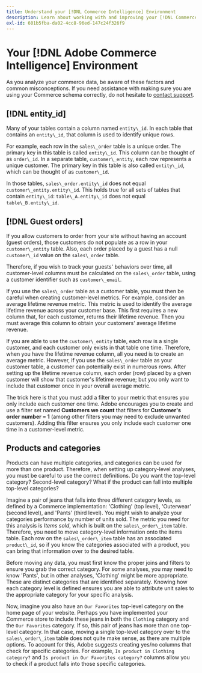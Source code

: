 ```yaml
---
title: Understand your [!DNL Commerce Intelligence] Environment
description: Learn about working with and improving your [!DNL Commerce Intelligence] environment.
exl-id: 601b5fba-da02-4cc8-96ed-147c24f326f9
---
```

# Your [!DNL Adobe Commerce Intelligence] Environment

As you analyze your commerce data, be aware of these factors and common misconceptions. If you need assistance with making sure you are using your Commerce schema correctly, do not hesitate to [contact support](https://experienceleague.adobe.com/docs/commerce-knowledge-base/kb/troubleshooting/miscellaneous/mbi-service-policies.html?lang=en).

## [!DNL entity\_id]

Many of your tables contain a column named `entity\_id`. In each table that contains an `entity\_id`, that column is used to identify unique rows.

For example, each row in the `sales\_order` table is a unique order. The primary key in this table is called `entity\_id`. This column can be thought of as `order\_id`. In a separate table, `customer\_entity`, each row represents a unique customer. The primary key in this table is also called `entity\_id`, which can be thought of as `customer\_id`.

In those tables, `sales\_order.entity\_id` does not equal `customer\_entity.entity\_id`. This holds true for all sets of tables that contain `entity\_id`: `table\_A.entity\_id` does not equal `table\_B.entity\_id`.

## [!DNL Guest orders]

If you allow customers to order from your site without having an account (guest orders), those customers do not populate as a row in your `customer\_entity` table. Also, each order placed by a guest has a null `customer\_id` value on the `sales\_order` table.

Therefore, if you wish to track your guests' behaviors over time, all customer-level columns must be calculated on the `sales\_order` table, using a customer identifier such as `customer\_email`.

If you use the `sales\_order` table as a customer table, you must then be careful when creating customer-level metrics. For example, consider an average lifetime revenue metric. This metric is used to identify the average lifetime revenue across your customer base. This first requires a new column that, for each customer, returns their lifetime revenue. Then you must average this column to obtain your customers' average lifetime revenue.

If you are able to use the `customer\_entity` table, each row is a single customer, and each customer only exists in that table one time. Therefore, when you have the lifetime revenue column, all you need is to create an average metric. However, if you use the `sales\_order` table as your customer table, a customer can potentially exist in numerous rows. After setting up the lifetime revenue column, each order (row) placed by a given customer will show that customer's lifetime revenue; but you only want to include that customer once in your overall average metric.

The trick here is that you must add a filter to your metric that ensures you only include each customer one time. Adobe encourages you to create and use a filter set named **Customers we count** that filters for **Customer's order number = 1** (among other filters you may need to exclude unwanted customers). Adding this filter ensures you only include each customer one time in a customer-level metric.

## Products and categories

Products can have multiple categories, and categories can be used for more than one product. Therefore, when setting up category-level analyses, you must be careful to use the correct definitions. Do you want the top-level category? Second-level category? What if the product can fall into multiple top-level categories?

Imagine a pair of jeans that falls into three different category levels, as defined by a Commerce implementation: 'Clothing' (top level), 'Outerwear' (second level), and 'Pants' (third level). You might wish to analyze your categories performance by number of units sold. The metric you need for this analysis is _Items sold_, which is built on the `sales\_order\_item` table. Therefore, you need to move category-level information onto the items table. Each row on the `sales\_order\_item` table has an associated `product\_id`, so if you know the categories associated with a product, you can bring that information over to the desired table.

Before moving any data, you must first know the proper joins and filters to ensure you grab the correct category. For some analyses, you may need to know 'Pants', but in other analyses, 'Clothing' might be more appropriate. These are distinct categories that are identified separately. Knowing how each category level is defined ensures you are able to attribute unit sales to the appropriate category for your specific analysis.

Now, imagine you also have an `Our Favorites` top-level category on the home page of your website. Perhaps you have implemented your Commerce store to include these jeans in both the `Clothing` category and the `Our Favorites` category. If so,  this pair of jeans has more than one top-level category. In that case, moving a single top-level category over to the `sales\_order\_item` table does not quite make sense, as there are multiple options. To account for this, Adobe suggests creating yes/no columns that check for specific categories. For example, `Is product in Clothing category?` and `Is product in Our Favorites category?` columns allow you to check if a product falls into those specific categories.
